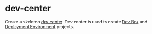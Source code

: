 # dev-center
Create a skeleton [dev center](https://learn.microsoft.com/azure/deployment-environments/quickstart-create-and-configure-devcenter). Dev center is used to create [Dev Box](https://learn.microsoft.com/azure/dev-box/) and [Deployment Environment](https://learn.microsoft.com/zure/deployment-environments/) projects.
